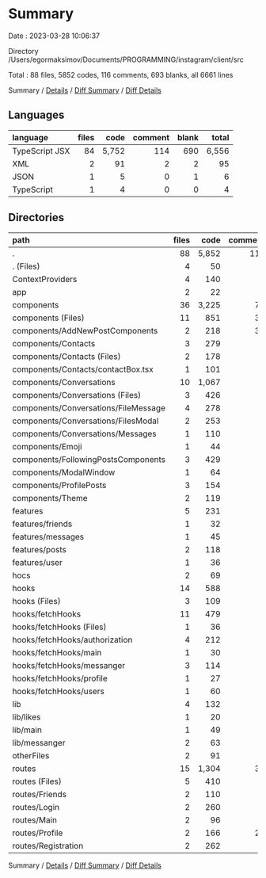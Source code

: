 # Summary

Date : 2023-03-28 10:06:37

Directory /Users/egormaksimov/Documents/PROGRAMMING/instagram/client/src

Total : 88 files,  5852 codes, 116 comments, 693 blanks, all 6661 lines

Summary / [Details](details.md) / [Diff Summary](diff.md) / [Diff Details](diff-details.md)

## Languages
| language | files | code | comment | blank | total |
| :--- | ---: | ---: | ---: | ---: | ---: |
| TypeScript JSX | 84 | 5,752 | 114 | 690 | 6,556 |
| XML | 2 | 91 | 2 | 2 | 95 |
| JSON | 1 | 5 | 0 | 1 | 6 |
| TypeScript | 1 | 4 | 0 | 0 | 4 |

## Directories
| path | files | code | comment | blank | total |
| :--- | ---: | ---: | ---: | ---: | ---: |
| . | 88 | 5,852 | 116 | 693 | 6,661 |
| . (Files) | 4 | 50 | 2 | 10 | 62 |
| ContextProviders | 4 | 140 | 0 | 32 | 172 |
| app | 2 | 22 | 3 | 4 | 29 |
| components | 36 | 3,225 | 71 | 366 | 3,662 |
| components (Files) | 11 | 851 | 32 | 110 | 993 |
| components/AddNewPostComponents | 2 | 218 | 32 | 28 | 278 |
| components/Contacts | 3 | 279 | 0 | 31 | 310 |
| components/Contacts (Files) | 2 | 178 | 0 | 22 | 200 |
| components/Contacts/contactBox.tsx | 1 | 101 | 0 | 9 | 110 |
| components/Conversations | 10 | 1,067 | 6 | 110 | 1,183 |
| components/Conversations (Files) | 3 | 426 | 2 | 39 | 467 |
| components/Conversations/FileMessage | 4 | 278 | 0 | 35 | 313 |
| components/Conversations/FilesModal | 2 | 253 | 4 | 26 | 283 |
| components/Conversations/Messages | 1 | 110 | 0 | 10 | 120 |
| components/Emoji | 1 | 44 | 0 | 6 | 50 |
| components/FollowingPostsComponents | 3 | 429 | 0 | 44 | 473 |
| components/ModalWindow | 1 | 64 | 0 | 10 | 74 |
| components/ProfilePosts | 3 | 154 | 0 | 24 | 178 |
| components/Theme | 2 | 119 | 1 | 3 | 123 |
| features | 5 | 231 | 4 | 35 | 270 |
| features/friends | 1 | 32 | 1 | 7 | 40 |
| features/messages | 1 | 45 | 0 | 5 | 50 |
| features/posts | 2 | 118 | 2 | 16 | 136 |
| features/user | 1 | 36 | 1 | 7 | 44 |
| hocs | 2 | 69 | 1 | 18 | 88 |
| hooks | 14 | 588 | 0 | 87 | 675 |
| hooks (Files) | 3 | 109 | 0 | 17 | 126 |
| hooks/fetchHooks | 11 | 479 | 0 | 70 | 549 |
| hooks/fetchHooks (Files) | 1 | 36 | 0 | 11 | 47 |
| hooks/fetchHooks/authorization | 4 | 212 | 0 | 27 | 239 |
| hooks/fetchHooks/main | 1 | 30 | 0 | 6 | 36 |
| hooks/fetchHooks/messanger | 3 | 114 | 0 | 15 | 129 |
| hooks/fetchHooks/profile | 1 | 27 | 0 | 3 | 30 |
| hooks/fetchHooks/users | 1 | 60 | 0 | 8 | 68 |
| lib | 4 | 132 | 0 | 14 | 146 |
| lib/likes | 1 | 20 | 0 | 1 | 21 |
| lib/main | 1 | 49 | 0 | 4 | 53 |
| lib/messanger | 2 | 63 | 0 | 9 | 72 |
| otherFiles | 2 | 91 | 2 | 2 | 95 |
| routes | 15 | 1,304 | 33 | 125 | 1,462 |
| routes (Files) | 5 | 410 | 6 | 45 | 461 |
| routes/Friends | 2 | 110 | 0 | 12 | 122 |
| routes/Login | 2 | 260 | 0 | 19 | 279 |
| routes/Main | 2 | 96 | 1 | 18 | 115 |
| routes/Profile | 2 | 166 | 26 | 18 | 210 |
| routes/Registration | 2 | 262 | 0 | 13 | 275 |

Summary / [Details](details.md) / [Diff Summary](diff.md) / [Diff Details](diff-details.md)